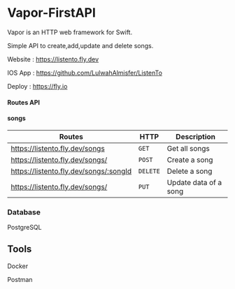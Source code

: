 # Vapor-FirstAPI
Vapor is an HTTP web framework for Swift.

Simple API to create,add,update and delete songs.

Website : https://listento.fly.dev 

IOS App : https://github.com/LulwahAlmisfer/ListenTo

Deploy : https://fly.io

#### Routes API
#### songs
Routes | HTTP | Description
--- | --- | ---
https://listento.fly.dev/songs  | `GET` | Get all songs
https://listento.fly.dev/songs/ | `POST` | Create a song
https://listento.fly.dev/songs/:songId | `DELETE` | Delete a song
https://listento.fly.dev/songs/ | `PUT` | Update data of a song


### Database

PostgreSQL

## Tools
Docker

Postman

